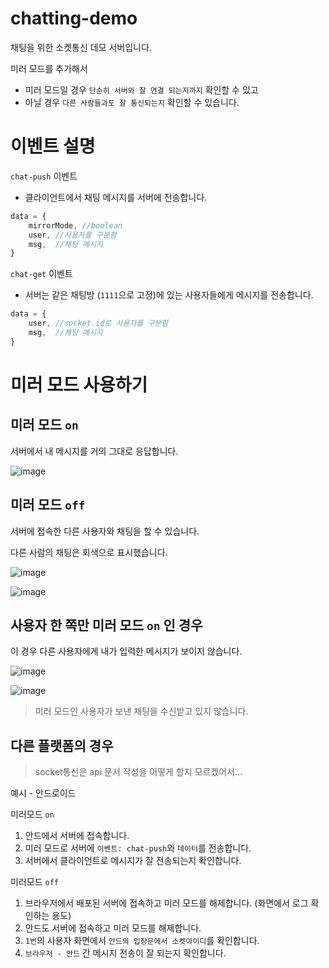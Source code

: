 # chatting-demo
채팅을 위한 소켓통신 데모 서버입니다.

미러 모드를 추가해서
- 미러 모드일 경우 `단순히 서버와 잘 연결 되는지까지` 확인할 수 있고
- 아닐 경우 `다른 사람들과도 잘 통신되는지` 확인할 수 있습니다.



# 이벤트 설명
`chat-push` 이벤트

- 클라이언트에서 채팅 메시지를 서버에 전송합니다.

```js
data = {
	mirrorMode, //boolean
	user, //사용자를 구분함
	msg,  //채팅 메시지
}
```

`chat-get` 이벤트

- 서버는 같은 채팅방 (`1111`으로 고정)에 있는 사용자들에게 메시지를 전송합니다.

```js
data = {
	user, //socket.id로 사용자를 구분함
	msg,  //채팅 메시지
}
```

# 미러 모드 사용하기

## 미러 모드 `on`

서버에서 내 메시지를 거의 그대로 응답합니다.

![image](https://user-images.githubusercontent.com/30483337/131374374-bff985f3-5f37-4843-b5c7-386471e65279.png)

## 미러 모드 `off`

서버에 접속한 다른 사용자와 채팅을 할 수 있습니다.

다른 사람의 채팅은 회색으로 표시했습니다.

![image](https://user-images.githubusercontent.com/30483337/131375217-f7602ea4-e447-4257-b143-f0b1d3f22ad8.png)

![image](https://user-images.githubusercontent.com/30483337/131375189-f35d91c1-b9c1-424e-b400-0e92c1382119.png)



## 사용자 한 쪽만 미러 모드 `on` 인 경우

이 경우 다른 사용자에게 내가 입력한 메시지가 보이지 않습니다.

![image](https://user-images.githubusercontent.com/30483337/131375321-0ce95fde-36e2-4b25-b743-eee23153e329.png)

![image](https://user-images.githubusercontent.com/30483337/131375662-249b5558-e24e-4495-85f1-4287b9701af1.png)

> 미러 모드인 사용자가 보낸 채팅을 수신받고 있지 않습니다.


## 다른 플랫폼의 경우
> socket통신은 api 문서 작성을 어떻게 할지 모르겠어서...

예시 - 안드로이드

미러모드 `on`
1. 안드에서 서버에 접속합니다.
2. 미러 모드로 서버에 `이벤트: chat-push`와 `데이터`를 전송합니다.
3. 서버에서 클라이언트로 메시지가 잘 전송되는지 확인합니다.

미러모드 `off`
1. 브라우저에서 배포된 서버에 접속하고 미러 모드를 해제합니다. (화면에서 로그 확인하는 용도)
2. 안드도 서버에 접속하고 미러 모드를 해제합니다.
3. `1번`의 사용자 화면에서 `안드의 입장문에서 소켓아이디`를 확인합니다.
4. `브라우저 - 안드` 간 메시지 전송이 잘 되는지 확인합니다.
